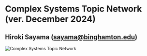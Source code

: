 # Complex Systems Topic Network (ver. December 2024)
## Hiroki Sayama (sayama@binghamton.edu)

![Complex Systems Topic Network](complex-systems-topic-network-rev.png "Complex Systems Topic Network")
